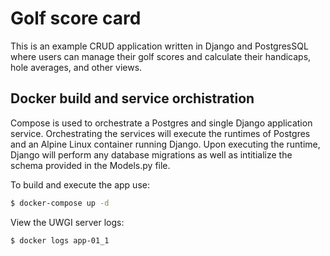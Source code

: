 # Golf score card

This is an example CRUD application written in Django and PostgresSQL where users can manage their golf scores and calculate their handicaps, hole averages, and other views.

## Docker build and service orchistration
Compose is used to orchestrate a Postgres and single Django application service. Orchestrating the services will execute the runtimes of Postgres and an Alpine Linux container running Django. Upon executing the runtime, Django will perform any database migrations as well as intitialize the schema provided in the Models.py file.

To build and execute the app use: 
```bash
$ docker-compose up -d
```
View the UWGI server logs: 
```bash 
$ docker logs app-01_1
```

